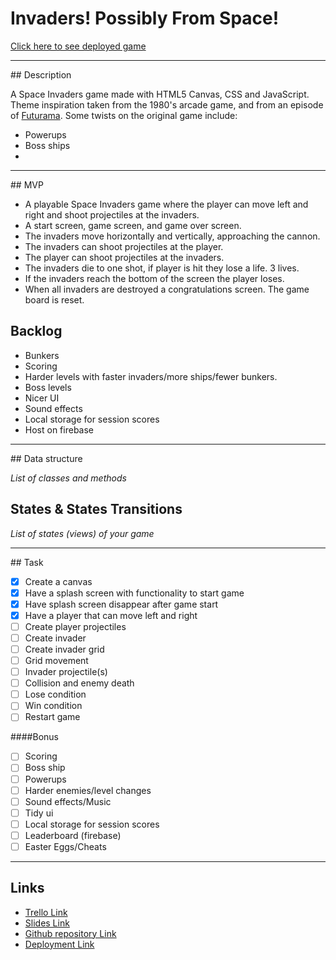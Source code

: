 # Invaders! Possibly From Space!

[Click here to see deployed game](http://github.com)

<hr>
## Description

A Space Invaders game made with HTML5 Canvas, CSS and JavaScript. Theme inspiration taken from the 1980's arcade game, and from an episode of [Futurama](https://futurama.fandom.com/wiki/Anthology_of_Interest_II). Some twists on the original game include:

- Powerups
- Boss ships
-

<hr>
## MVP

- A playable Space Invaders game where the player can move left and right and shoot projectiles at the invaders.
- A start screen, game screen, and game over screen.
- The invaders move horizontally and vertically, approaching the cannon.
- The invaders can shoot projectiles at the player.
- The player can shoot projectiles at the invaders.
- The invaders die to one shot, if player is hit they lose a life. 3 lives.
- If the invaders reach the bottom of the screen the player loses.
- When all invaders are destroyed a congratulations screen. The game board is reset.

## Backlog

- Bunkers
- Scoring
- Harder levels with faster invaders/more ships/fewer bunkers.
- Boss levels
- Nicer UI
- Sound effects
- Local storage for session scores
- Host on firebase

<hr>
## Data structure

_List of classes and methods_

## States & States Transitions

_List of states (views) of your game_

<hr>
## Task

- [x] Create a canvas
- [x] Have a splash screen with functionality to start game
- [x] Have splash screen disappear after game start
- [x] Have a player that can move left and right
- [ ] Create player projectiles
- [ ] Create invader
- [ ] Create invader grid
- [ ] Grid movement
- [ ] Invader projectile(s)
- [ ] Collision and enemy death
- [ ] Lose condition
- [ ] Win condition
- [ ] Restart game

####Bonus

- [ ] Scoring
- [ ] Boss ship
- [ ] Powerups
- [ ] Harder enemies/level changes
- [ ] Sound effects/Music
- [ ] Tidy ui
- [ ] Local storage for session scores
- [ ] Leaderboard (firebase)
- [ ] Easter Eggs/Cheats

<hr>

## Links

- [Trello Link](https://trello.com/b/mz5nAvYU/invaders-kanban)
- [Slides Link](http://slides.com)
- [Github repository Link](http://github.com)
- [Deployment Link](http://github.com)
